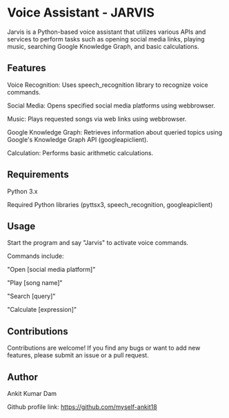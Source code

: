# Voice Assistant - JARVIS
 Jarvis is a Python-based voice assistant that utilizes various APIs and services to perform tasks such as opening social media links, playing music, searching Google Knowledge Graph, and basic calculations.
## Features
Voice Recognition: Uses speech_recognition library to recognize voice commands.

Social Media: Opens specified social media platforms using webbrowser.

Music: Plays requested songs via web links using webbrowser.

Google Knowledge Graph: Retrieves information about queried topics using Google's Knowledge Graph API (googleapiclient).

Calculation: Performs basic arithmetic calculations.

## Requirements
Python 3.x

Required Python libraries (pyttsx3, speech_recognition, googleapiclient)

## Usage
Start the program and say "Jarvis" to activate voice commands.

Commands include:

"Open [social media platform]"

"Play [song name]"

"Search [query]"

"Calculate [expression]"

## Contributions
Contributions are welcome! If you find any bugs or want to add new features, please submit an issue or a pull request.

## Author
Ankit Kumar Dam

Github profile link: https://github.com/myself-ankit18

